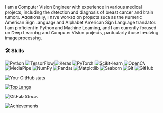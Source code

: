 I am a Computer Vision Engineer with experience in various medical projects, including the detection and diagnosis of breast cancer and brain tumors. Additionally, I have worked on projects such as the Numeric American Sign Language and Alphabet American Sign Language translator. I am proficient in Python and Machine Learning, and I am currently focused on Deep Learning and Computer Vision projects, particularly those involving image processing.

### 🛠 Skills
![Python](https://img.shields.io/badge/Python-3776AB?style=flat&logo=python&logoColor=white) ![TensorFlow](https://img.shields.io/badge/TensorFlow-FF6F00?style=flat&logo=tensorflow&logoColor=white) ![Keras](https://img.shields.io/badge/Keras-D00000?style=flat&logo=keras&logoColor=white) ![PyTorch](https://img.shields.io/badge/PyTorch-EE4C2C?style=flat&logo=pytorch&logoColor=white) ![Scikit-learn](https://img.shields.io/badge/Scikit--learn-F7931E?style=flat&logo=scikit-learn&logoColor=white) ![OpenCV](https://img.shields.io/badge/OpenCV-5C3EE8?style=flat&logo=opencv&logoColor=white) ![MediaPipe](https://img.shields.io/badge/MediaPipe-4285F4?style=flat&logo=google&logoColor=white) ![NumPy](https://img.shields.io/badge/NumPy-013243?style=flat&logo=numpy&logoColor=white) ![Pandas](https://img.shields.io/badge/Pandas-150458?style=flat&logo=pandas&logoColor=white) ![Matplotlib](https://img.shields.io/badge/Matplotlib-013243?style=flat&logo=plotly&logoColor=white) ![Seaborn](https://img.shields.io/badge/Seaborn-3776AB?style=flat&logo=python&logoColor=white) ![Git](https://img.shields.io/badge/Git-F05032?style=flat&logo=git&logoColor=white) ![GitHub](https://img.shields.io/badge/GitHub-181717?style=flat&logo=github&logoColor=white)


![Your GitHub stats](https://github-readme-stats.vercel.app/api?username=DanialSoleimany&show_icons=true&theme=radical)

[![Top Langs](https://github-readme-stats.vercel.app/api/top-langs/?username=DanialSoleimany&layout=compact&theme=radical)](https://github.com/anuraghazra/github-readme-stats)

![GitHub Streak](https://github-readme-streak-stats.herokuapp.com/?user=DanialSoleimany&theme=radical)

![Achievements](https://github-profile-trophy.vercel.app/?username=DanialSoleimany&theme=radical&no-frame=true&margin-w=10)



<canvas id="languagesChart" width="400" height="400"></canvas>
<script src="https://cdn.jsdelivr.net/npm/chart.js"></script>
<script>
    var ctx = document.getElementById('languagesChart').getContext('2d');
    var languagesChart = new Chart(ctx, {
        type: 'doughnut',
        data: {
            labels: ['Python', 'JavaScript', 'HTML', 'CSS', 'Other'],
            datasets: [{
                label: 'Languages',
                data: [60, 25, 10, 4, 1],
                backgroundColor: [
                    'rgba(255, 99, 132, 0.2)',
                    'rgba(54, 162, 235, 0.2)',
                    'rgba(255, 206, 86, 0.2)',
                    'rgba(75, 192, 192, 0.2)',
                    'rgba(153, 102, 255, 0.2)',
                ],
                borderColor: [
                    'rgba(255, 99, 132, 1)',
                    'rgba(54, 162, 235, 1)',
                    'rgba(255, 206, 86, 1)',
                    'rgba(75, 192, 192, 1)',
                    'rgba(153, 102, 255, 1)',
                ],
                borderWidth: 1
            }]
        },
        options: {
            responsive: true,
            maintainAspectRatio: false,
        }
    });
</script>

